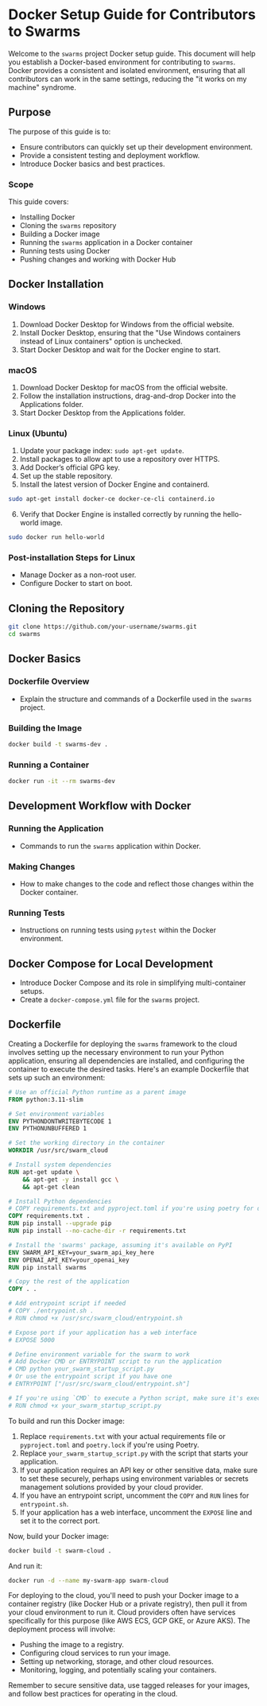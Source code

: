 # Docker Setup Guide for Contributors to Swarms

Welcome to the `swarms` project Docker setup guide. This document will help you establish a Docker-based environment for contributing to `swarms`. Docker provides a consistent and isolated environment, ensuring that all contributors can work in the same settings, reducing the "it works on my machine" syndrome.

## Purpose

The purpose of this guide is to:

- Ensure contributors can quickly set up their development environment.
- Provide a consistent testing and deployment workflow.
- Introduce Docker basics and best practices.

### Scope

This guide covers:

- Installing Docker
- Cloning the `swarms` repository
- Building a Docker image
- Running the `swarms` application in a Docker container
- Running tests using Docker
- Pushing changes and working with Docker Hub

## Docker Installation

### Windows

1. Download Docker Desktop for Windows from the official website.
2. Install Docker Desktop, ensuring that the "Use Windows containers instead of Linux containers" option is unchecked.
3. Start Docker Desktop and wait for the Docker engine to start.

### macOS

1. Download Docker Desktop for macOS from the official website.
2. Follow the installation instructions, drag-and-drop Docker into the Applications folder.
3. Start Docker Desktop from the Applications folder.

### Linux (Ubuntu)

1. Update your package index: `sudo apt-get update`.
2. Install packages to allow apt to use a repository over HTTPS.
3. Add Docker’s official GPG key.
4. Set up the stable repository.
5. Install the latest version of Docker Engine and containerd.

```bash
sudo apt-get install docker-ce docker-ce-cli containerd.io
```

6. Verify that Docker Engine is installed correctly by running the hello-world image.

```bash
sudo docker run hello-world
```

### Post-installation Steps for Linux

- Manage Docker as a non-root user.
- Configure Docker to start on boot.

## Cloning the Repository

```bash
git clone https://github.com/your-username/swarms.git
cd swarms
```

## Docker Basics

### Dockerfile Overview

- Explain the structure and commands of a Dockerfile used in the `swarms` project.

### Building the Image

```bash
docker build -t swarms-dev .
```

### Running a Container

```bash
docker run -it --rm swarms-dev
```

## Development Workflow with Docker

### Running the Application

- Commands to run the `swarms` application within Docker.

### Making Changes

- How to make changes to the code and reflect those changes within the Docker container.

### Running Tests

- Instructions on running tests using `pytest` within the Docker environment.

## Docker Compose for Local Development

- Introduce Docker Compose and its role in simplifying multi-container setups.
- Create a `docker-compose.yml` file for the `swarms` project.

## Dockerfile

Creating a Dockerfile for deploying the `swarms` framework to the cloud involves setting up the necessary environment to run your Python application, ensuring all dependencies are installed, and configuring the container to execute the desired tasks. Here's an example Dockerfile that sets up such an environment:

```Dockerfile
# Use an official Python runtime as a parent image
FROM python:3.11-slim

# Set environment variables
ENV PYTHONDONTWRITEBYTECODE 1
ENV PYTHONUNBUFFERED 1

# Set the working directory in the container
WORKDIR /usr/src/swarm_cloud

# Install system dependencies
RUN apt-get update \
    && apt-get -y install gcc \
    && apt-get clean

# Install Python dependencies
# COPY requirements.txt and pyproject.toml if you're using poetry for dependency management
COPY requirements.txt .
RUN pip install --upgrade pip
RUN pip install --no-cache-dir -r requirements.txt

# Install the 'swarms' package, assuming it's available on PyPI
ENV SWARM_API_KEY=your_swarm_api_key_here
ENV OPENAI_API_KEY=your_openai_key
RUN pip install swarms

# Copy the rest of the application
COPY . .

# Add entrypoint script if needed
# COPY ./entrypoint.sh .
# RUN chmod +x /usr/src/swarm_cloud/entrypoint.sh

# Expose port if your application has a web interface
# EXPOSE 5000

# Define environment variable for the swarm to work
# Add Docker CMD or ENTRYPOINT script to run the application
# CMD python your_swarm_startup_script.py
# Or use the entrypoint script if you have one
# ENTRYPOINT ["/usr/src/swarm_cloud/entrypoint.sh"]

# If you're using `CMD` to execute a Python script, make sure it's executable
# RUN chmod +x your_swarm_startup_script.py
```

To build and run this Docker image:

1. Replace `requirements.txt` with your actual requirements file or `pyproject.toml` and `poetry.lock` if you're using Poetry.
2. Replace `your_swarm_startup_script.py` with the script that starts your application.
3. If your application requires an API key or other sensitive data, make sure to set these securely, perhaps using environment variables or secrets management solutions provided by your cloud provider.
4. If you have an entrypoint script, uncomment the `COPY` and `RUN` lines for `entrypoint.sh`.
5. If your application has a web interface, uncomment the `EXPOSE` line and set it to the correct port.

Now, build your Docker image:

```sh
docker build -t swarm-cloud .
```

And run it:

```sh
docker run -d --name my-swarm-app swarm-cloud
```

For deploying to the cloud, you'll need to push your Docker image to a container registry (like Docker Hub or a private registry), then pull it from your cloud environment to run it. Cloud providers often have services specifically for this purpose (like AWS ECS, GCP GKE, or Azure AKS). The deployment process will involve:

- Pushing the image to a registry.
- Configuring cloud services to run your image.
- Setting up networking, storage, and other cloud resources.
- Monitoring, logging, and potentially scaling your containers.

Remember to secure sensitive data, use tagged releases for your images, and follow best practices for operating in the cloud.
